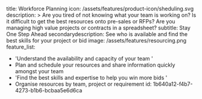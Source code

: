title: Workforce Planning
icon: /assets/features/product-icon/sheduling.svg
description: >
  Are you tired of not knowing what your team is working on? Is it difficult to get the best resources
  onto pre-sales or RFPs? Are you managing high value projects or contracts in a spreadsheet?
subtitle: Stay One Step Ahead
secondarydescription: See who is available and find the best skills for your project or bid
image: /assets/features/resourcing.png
feature_list:
  - 'Understand the availability and capacity of your team '
  - Plan and schedule your resources and share information quickly amongst your team
  - 'Find the best skills and expertise to help you win more bids '
  - Organise resources by team, project or requirement
id: 1b640a12-f4b7-4273-b1b6-bcbaa5e6d6ca
